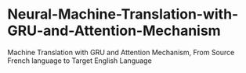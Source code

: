 # Neural-Machine-Translation-with-GRU-and-Attention-Mechanism
Machine Translation with GRU and Attention Mechanism, From Source French language to Target English Language
